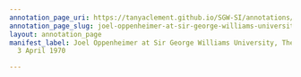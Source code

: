 ```yaml
---
annotation_page_uri: https://tanyaclement.github.io/SGW-SI/annotations/joel-oppenheimer-at-sir-george-williams-university-the-poetry-series-3-april-1970-canvas-1-toc.json
annotation_page_slug: joel-oppenheimer-at-sir-george-williams-university-the-poetry-series-3-april-1970-canvas-1-toc
layout: annotation_page
manifest_label: Joel Oppenheimer at Sir George Williams University, The Poetry Series,
  3 April 1970

---
```

